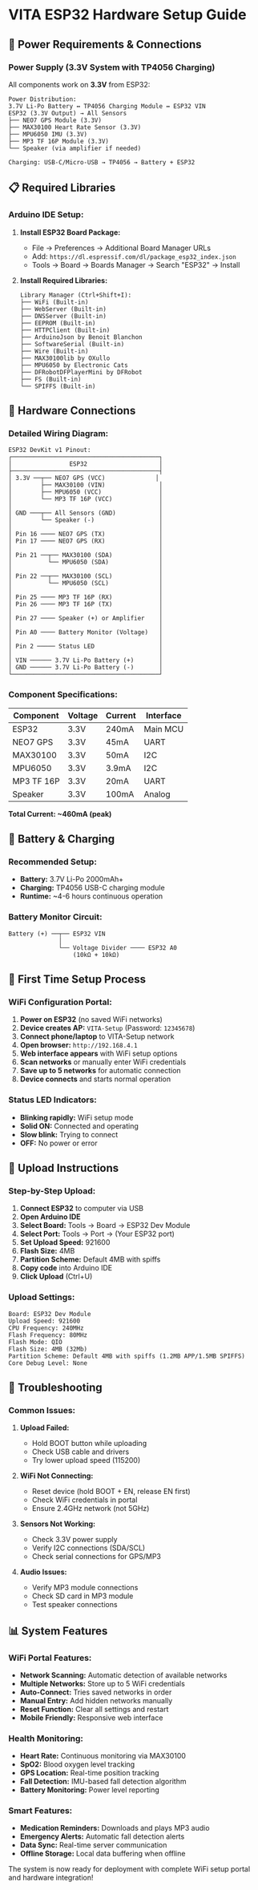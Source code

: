 # VITA ESP32 Hardware Setup Guide

## 🔌 Power Requirements & Connections

### **Power Supply (3.3V System with TP4056 Charging)**
All components work on **3.3V** from ESP32:

```
Power Distribution:
3.7V Li-Po Battery ↔ TP4056 Charging Module ↔ ESP32 VIN
ESP32 (3.3V Output) → All Sensors
├── NEO7 GPS Module (3.3V)
├── MAX30100 Heart Rate Sensor (3.3V) 
├── MPU6050 IMU (3.3V)
├── MP3 TF 16P Module (3.3V)
└── Speaker (via amplifier if needed)

Charging: USB-C/Micro-USB → TP4056 → Battery + ESP32
```

## 📋 Required Libraries

### **Arduino IDE Setup:**

1. **Install ESP32 Board Package:**
   - File → Preferences → Additional Board Manager URLs
   - Add: `https://dl.espressif.com/dl/package_esp32_index.json`
   - Tools → Board → Boards Manager → Search "ESP32" → Install

2. **Install Required Libraries:**
   ```
   Library Manager (Ctrl+Shift+I):
   ├── WiFi (Built-in)
   ├── WebServer (Built-in) 
   ├── DNSServer (Built-in)
   ├── EEPROM (Built-in)
   ├── HTTPClient (Built-in)
   ├── ArduinoJson by Benoit Blanchon
   ├── SoftwareSerial (Built-in)
   ├── Wire (Built-in)
   ├── MAX30100lib by OXullo
   ├── MPU6050 by Electronic Cats
   ├── DFRobotDFPlayerMini by DFRobot
   ├── FS (Built-in)
   └── SPIFFS (Built-in)
   ```

## 🔧 Hardware Connections

### **Detailed Wiring Diagram:**

```
ESP32 DevKit v1 Pinout:
┌─────────────────────────────────────────┐
│                ESP32                    │
├─────────────────────────────────────────┤
│ 3.3V ──┬── NEO7 GPS (VCC)              │
│        ├── MAX30100 (VIN)               │
│        ├── MPU6050 (VCC)                │
│        └── MP3 TF 16P (VCC)             │
│                                         │
│ GND ───┬── All Sensors (GND)            │
│        └── Speaker (-)                  │
│                                         │
│ Pin 16 ──── NEO7 GPS (TX)               │
│ Pin 17 ──── NEO7 GPS (RX)               │
│                                         │
│ Pin 21 ──┬── MAX30100 (SDA)             │
│          └── MPU6050 (SDA)              │
│                                         │
│ Pin 22 ──┬── MAX30100 (SCL)             │
│          └── MPU6050 (SCL)              │
│                                         │
│ Pin 25 ──── MP3 TF 16P (RX)             │
│ Pin 26 ──── MP3 TF 16P (TX)             │
│                                         │
│ Pin 27 ──── Speaker (+) or Amplifier    │
│                                         │
│ Pin A0 ──── Battery Monitor (Voltage)   │
│                                         │
│ Pin 2 ───── Status LED                  │
│                                         │
│ VIN ────── 3.7V Li-Po Battery (+)       │
│ GND ────── 3.7V Li-Po Battery (-)       │
└─────────────────────────────────────────┘
```

### **Component Specifications:**

| Component | Voltage | Current | Interface |
|-----------|---------|---------|-----------|
| ESP32 | 3.3V | 240mA | Main MCU |
| NEO7 GPS | 3.3V | 45mA | UART |
| MAX30100 | 3.3V | 50mA | I2C |
| MPU6050 | 3.3V | 3.9mA | I2C |
| MP3 TF 16P | 3.3V | 20mA | UART |
| Speaker | 3.3V | 100mA | Analog |

**Total Current: ~460mA (peak)**

## 🔋 Battery & Charging

### **Recommended Setup:**
- **Battery:** 3.7V Li-Po 2000mAh+ 
- **Charging:** TP4056 USB-C charging module
- **Runtime:** ~4-6 hours continuous operation

### **Battery Monitor Circuit:**
```
Battery (+) ──┬── ESP32 VIN
              │
              └── Voltage Divider ──── ESP32 A0
                  (10kΩ + 10kΩ)
```

## 📱 First Time Setup Process

### **WiFi Configuration Portal:**

1. **Power on ESP32** (no saved WiFi networks)
2. **Device creates AP:** `VITA-Setup` (Password: `12345678`)
3. **Connect phone/laptop** to VITA-Setup network
4. **Open browser:** `http://192.168.4.1`
5. **Web interface appears** with WiFi setup options
6. **Scan networks** or manually enter WiFi credentials
7. **Save up to 5 networks** for automatic connection
8. **Device connects** and starts normal operation

### **Status LED Indicators:**
- **Blinking rapidly:** WiFi setup mode
- **Solid ON:** Connected and operating
- **Slow blink:** Trying to connect
- **OFF:** No power or error

## 🚀 Upload Instructions

### **Step-by-Step Upload:**

1. **Connect ESP32** to computer via USB
2. **Open Arduino IDE**
3. **Select Board:** Tools → Board → ESP32 Dev Module
4. **Select Port:** Tools → Port → (Your ESP32 port)
5. **Set Upload Speed:** 921600
6. **Flash Size:** 4MB
7. **Partition Scheme:** Default 4MB with spiffs
8. **Copy code** into Arduino IDE
9. **Click Upload** (Ctrl+U)

### **Upload Settings:**
```
Board: ESP32 Dev Module
Upload Speed: 921600
CPU Frequency: 240MHz
Flash Frequency: 80MHz
Flash Mode: QIO
Flash Size: 4MB (32Mb)
Partition Scheme: Default 4MB with spiffs (1.2MB APP/1.5MB SPIFFS)
Core Debug Level: None
```

## 🔧 Troubleshooting

### **Common Issues:**

1. **Upload Failed:**
   - Hold BOOT button while uploading
   - Check USB cable and drivers
   - Try lower upload speed (115200)

2. **WiFi Not Connecting:**
   - Reset device (hold BOOT + EN, release EN first)
   - Check WiFi credentials in portal
   - Ensure 2.4GHz network (not 5GHz)

3. **Sensors Not Working:**
   - Check 3.3V power supply
   - Verify I2C connections (SDA/SCL)
   - Check serial connections for GPS/MP3

4. **Audio Issues:**
   - Verify MP3 module connections
   - Check SD card in MP3 module
   - Test speaker connections

## 📊 System Features

### **WiFi Portal Features:**
- **Network Scanning:** Automatic detection of available networks
- **Multiple Networks:** Store up to 5 WiFi credentials
- **Auto-Connect:** Tries saved networks in order
- **Manual Entry:** Add hidden networks manually
- **Reset Function:** Clear all settings and restart
- **Mobile Friendly:** Responsive web interface

### **Health Monitoring:**
- **Heart Rate:** Continuous monitoring via MAX30100
- **SpO2:** Blood oxygen level tracking
- **GPS Location:** Real-time position tracking
- **Fall Detection:** IMU-based fall detection algorithm
- **Battery Monitoring:** Power level reporting

### **Smart Features:**
- **Medication Reminders:** Downloads and plays MP3 audio
- **Emergency Alerts:** Automatic fall detection alerts
- **Data Sync:** Real-time server communication
- **Offline Storage:** Local data buffering when offline

The system is now ready for deployment with complete WiFi setup portal and hardware integration!